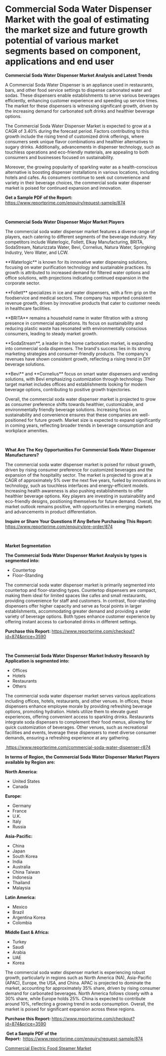 <p><h1>Commercial Soda Water Dispenser Market with the goal of estimating the market size and future growth potential of various market segments based on component, applications and end user</h1></p><p><strong>Commercial Soda Water Dispenser Market Analysis and Latest Trends</strong></p>
<p><p>A Commercial Soda Water Dispenser is an appliance used in restaurants, bars, and other food service settings to dispense carbonated water and sodas. These dispensers enable establishments to serve various beverages efficiently, enhancing customer experience and speeding up service times. The market for these dispensers is witnessing significant growth, driven by the increasing demand for carbonated soft drinks and healthier beverage options.</p><p>The Commercial Soda Water Dispenser Market is expected to grow at a CAGR of 3.40% during the forecast period. Factors contributing to this growth include the rising trend of customized drink offerings, where consumers seek unique flavor combinations and healthier alternatives to sugary drinks. Additionally, advancements in dispenser technology, such as touchless operations and eco-friendly materials, are appealing to both consumers and businesses focused on sustainability. </p><p>Moreover, the growing popularity of sparkling water as a health-conscious alternative is boosting dispenser installations in various locations, including hotels and cafes. As consumers continue to seek out convenience and variety in their beverage choices, the commercial soda water dispenser market is poised for continued expansion and innovation.</p></p>
<p><strong>Get a Sample PDF of the Report:&nbsp;</strong> <a href="https://www.reportprime.com/enquiry/request-sample/874?utm_campaign=2638&utm_medium=2&utm_source=Github&utm_content=ia&utm_term=18032025&utm_id=commercial-soda-water-dispenser">https://www.reportprime.com/enquiry/request-sample/874</a></p>
<p>&nbsp;</p>
<p><strong>Commercial Soda Water Dispenser Major Market Players</strong></p>
<p><p>The commercial soda water dispenser market features a diverse range of players, each catering to different segments of the beverage industry. Key competitors include Waterlogic, Follett, Elkay Manufacturing, BRITA, SodaStream, Naturizzata Water, Bevi, Cornelius, Natura Water, Springking Industry, Vero Water, and LCW.</p><p>**Waterlogic** is known for its innovative water dispensing solutions, focusing on water purification technology and sustainable practices. Its growth is attributed to increased demand for filtered water options and office solutions, with projections indicating continued expansion in the corporate sector.</p><p>**Follett** specializes in ice and water dispensers, with a firm grip on the foodservice and medical sectors. The company has reported consistent revenue growth, driven by innovative products that cater to customer needs in healthcare facilities.</p><p>**BRITA** remains a household name in water filtration with a strong presence in commercial applications. Its focus on sustainability and reducing plastic waste has resonated with environmentally conscious consumers, leading to steady market growth.</p><p>**SodaStream**, a leader in the home carbonation market, is expanding into commercial soda dispensers. The brand's success lies in its strong marketing strategies and consumer-friendly products. The company's revenues have shown consistent growth, reflecting a rising trend in DIY beverage solutions.</p><p>**Bevi** and **Cornelius** focus on smart water dispensers and vending solutions, with Bevi emphasizing customization through technology. Their target market includes offices and establishments looking for modern beverage options, contributing to positive growth trajectories.</p><p>Overall, the commercial soda water dispenser market is projected to grow as consumer preference shifts towards healthier, customizable, and environmentally friendly beverage solutions. Increasing focus on sustainability and convenience ensures that these companies are well-positioned for future growth. Market size is expected to expand significantly in coming years, reflecting broader trends in beverage consumption and workplace amenities.</p></p>
<p>&nbsp;</p>
<p><strong>What Are The Key Opportunities For Commercial Soda Water Dispenser Manufacturers?</strong></p>
<p><p>The commercial soda water dispenser market is poised for robust growth, driven by rising consumer preference for customized beverages and the expansion of the hospitality sector. The market is projected to grow at a CAGR of approximately 5% over the next five years, fueled by innovations in technology, such as touchless interfaces and energy-efficient models. Increasing health awareness is also pushing establishments to offer healthier beverage options. Key players are investing in sustainability and eco-friendly designs, positioning themselves for future demand. Overall, the market outlook remains positive, with opportunities in emerging markets and advancements in product differentiation.</p></p>
<p><strong>Inquire or Share Your Questions If Any Before Purchasing This Report:</strong> <a href="https://www.reportprime.com/enquiry/pre-order/874?utm_campaign=2638&utm_medium=2&utm_source=Github&utm_content=ia&utm_term=18032025&utm_id=commercial-soda-water-dispenser">https://www.reportprime.com/enquiry/pre-order/874</a></p>
<p>&nbsp;</p>
<p><strong>Market Segmentation</strong></p>
<p><strong>The Commercial Soda Water Dispenser Market Analysis by types is segmented into:</strong></p>
<p><ul><li>Countertop</li><li>Floor–Standing</li></ul></p>
<p><p>The commercial soda water dispenser market is primarily segmented into countertop and floor-standing types. Countertop dispensers are compact, making them ideal for limited spaces like cafes and small restaurants, providing convenience for staff and customers. In contrast, floor-standing dispensers offer higher capacity and serve as focal points in larger establishments, accommodating greater demand and providing a wider variety of beverage options. Both types enhance customer experience by offering instant access to carbonated drinks in different settings.</p></p>
<p><strong>Purchase this Report:&nbsp;</strong><a href="https://www.reportprime.com/checkout?id=874&price=3590&utm_campaign=2638&utm_medium=2&utm_source=Github&utm_content=ia&utm_term=18032025&utm_id=commercial-soda-water-dispenser">https://www.reportprime.com/checkout?id=874&price=3590</a></p>
<p>&nbsp;</p>
<p><strong>The Commercial Soda Water Dispenser Market Industry Research by Application is segmented into:</strong></p>
<p><ul><li>Offices</li><li>Hotels</li><li>Restaurants</li><li>Others</li></ul></p>
<p><p>The commercial soda water dispenser market serves various applications including offices, hotels, restaurants, and other venues. In offices, these dispensers enhance employee morale by providing refreshing beverage options, promoting hydration. Hotels utilize them to elevate guest experiences, offering convenient access to sparkling drinks. Restaurants integrate soda dispensers to complement their food menus, allowing for quick customization of beverages. Other venues, such as recreational facilities and events, leverage these dispensers to meet diverse consumer demands, ensuring a refreshing experience at any gathering.</p></p>
<p><a href="https://www.reportprime.com/commercial-soda-water-dispenser-r874?utm_campaign=2638&utm_medium=2&utm_source=Github&utm_content=ia&utm_term=18032025&utm_id=commercial-soda-water-dispenser">&nbsp;https://www.reportprime.com/commercial-soda-water-dispenser-r874</a></p>
<p><strong>In terms of Region, the Commercial Soda Water Dispenser Market Players available by Region are:</strong></p>
<p>
    <p> <strong> North America: </strong>
        <ul>
            <li>United States</li>
            <li>Canada</li>
        </ul>
        </p> 
    <p> <strong> Europe: </strong>
        <ul>
            <li>Germany</li>
            <li>France</li>
            <li>U.K.</li>
            <li>Italy</li>
            <li>Russia</li>
        </ul>
        </p> 
    <p> <strong> Asia-Pacific: </strong>
        <ul>
            <li>China</li>
            <li>Japan</li>
            <li>South Korea</li>
            <li>India</li>
            <li>Australia</li>
            <li>China Taiwan</li>
            <li>Indonesia</li>
            <li>Thailand</li>
            <li>Malaysia</li>
        </ul>
        </p> 
    <p> <strong> Latin America: </strong>
        <ul>
            <li>Mexico</li>
            <li>Brazil</li>
            <li>Argentina Korea</li>
            <li>Colombia</li>
        </ul>
        </p> 
    <p> <strong> Middle East & Africa: </strong>
        <ul>
            <li>Turkey</li>
            <li>Saudi</li>
            <li>Arabia</li>
            <li>UAE</li>
            <li>Korea</li>
        </ul>
    </p>
    </p>
<p><p>The commercial soda water dispenser market is experiencing robust growth, particularly in regions such as North America (NA), Asia-Pacific (APAC), Europe, the USA, and China. APAC is projected to dominate the market, accounting for approximately 35% share, driven by rising consumer demand for carbonated beverages. North America follows closely with a 30% share, while Europe holds 25%. China is expected to contribute around 10%, reflecting a growing trend in soda consumption. Overall, the market is poised for significant expansion across these regions.</p></p>
<p><strong>Purchase this Report: </strong><a href="https://www.reportprime.com/checkout?id=874&price=3590&utm_campaign=2638&utm_medium=2&utm_source=Github&utm_content=ia&utm_term=18032025&utm_id=commercial-soda-water-dispenser">https://www.reportprime.com/checkout?id=874&price=3590</a></p>
<p>&nbsp;<strong>Get a Sample PDF of the Report:&nbsp;&nbsp;</strong><a href="https://www.reportprime.com/enquiry/request-sample/874?utm_campaign=2638&utm_medium=2&utm_source=Github&utm_content=ia&utm_term=18032025&utm_id=commercial-soda-water-dispenser">https://www.reportprime.com/enquiry/request-sample/874</a></p>
<p><strong></strong></p>
<p><p><a href="https://github.com/barnickclara79/Market-Research-Report-List-1/blob/main/commercial-electric-food-steamer-market.md?utm_campaign=2638&utm_medium=2&utm_source=Github&utm_content=ia&utm_term=18032025&utm_id=commercial-soda-water-dispenser">Commercial Electric Food Steamer Market</a></p></p>